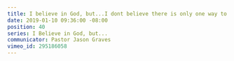 ```yaml
---
title: I believe in God, but...I dont believe there is only one way to God
date: 2019-01-10 09:36:00 -08:00
position: 40
series: I Believe in God, but...
communicator: Pastor Jason Graves
vimeo_id: 295186058
---
```


